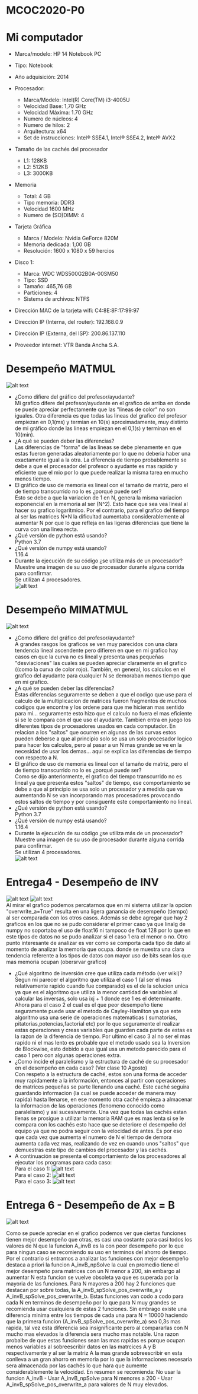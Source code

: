 # MCOC2020-P0
# Mi computador
- Marca/modelo: HP 14 Notebook PC

- Tipo: Notebook

- Año adquisición: 2014

- Procesador:
  - Marca/Modelo: Intel(R) Core(TM) i3-4005U
  - Velocidad Base: 1,70 GHz
  - Velocidad Máxima: 1.70 GHz
  - Numero de núcleos: 4
  - Numero de hilos: 2
  - Arquitectura: x64
  - Set de instrucciones: Intel® SSE4.1, Intel® SSE4.2, Intel® AVX2
  
- Tamaño de las cachés del procesador
  - L1: 128KB
  - L2: 512KB
  - L3: 3000KB
  
- Memoria
  - Total: 4 GB
  - Tipo memoria: DDR3
  - Velocidad 1600 MHz
  - Numero de (SO)DIMM: 4
  
- Tarjeta Gráfica
  - Marca / Modelo: Nvidia GeForce 820M
  - Memoria dedicada: 1,00 GB
  - Resolución: 1600 x 1080 x 59 hercios
  
- Disco 1:
  - Marca: WDC WDS500G2B0A-00SM50
  - Tipo: SSD
  - Tamaño: 465,76 GB
  - Particiones: 4
  - Sistema de archivos: NTFS


- Dirección MAC de la tarjeta wifi: C4:8E:8F:17:99:97‬

- Dirección IP (Interna, del router): 192.168.0.9

- Dirección IP (Externa, del ISP): 200.86.137.110

- Proveedor internet: VTR Banda Ancha S.A.

# Desempeño MATMUL
![alt text](https://github.com/Javcia98/MCOC2020-P0/blob/master/graficos.jpg)

- ¿Como difiere del gráfico del profesor/ayudante? <br>
 Mi grafico difere del profesor/ayudante en el grafico de arriba en donde se puede apreciar perfectamente que las "lineas de color" no son iguales. Otra diferencia es que todas las lineas del grafico del profesor empiezan en 0,1(ms) y termian en 10(s) aproximadamente, muy distinto de mi gráfico donde las lineas empiezan en el 0,1(s) y terminan en el 10(min).
- ¿A qué se pueden deber las diferencias? <br>
 Las diferencias de "forma" de las lineas se debe plenamente en que estas fueron generadas aleatoriamente por lo que no deberia haber una exactamente igual a la otra. La diferencia de tiempo probablemente se debe a que el procesador del profesor o ayudante es mas rapido y eficiente que el mio por lo que puede realizar la misma tarea en  mucho menos tiempo.
- El gráfico de uso de memoria es lineal con el tamaño de matriz, pero el de tiempo transcurrido no lo es ¿porqué puede ser? <br>
 Esto se debe a que la variacion de 1 en N, genera la misma variacion exponencial en la memoria al ser (N^2). Esto hace que sea vea lineal al hacer su grafico logaritmico. Por el contrario, para el grafico del tiempo al ser las matrices N*N la dificultad aumentaba considerablemente al aumentar N por que lo que refleja en las ligeras diferencias que tiene la curva con una linea recta.
- ¿Qué versión de python está usando? <br>
 Python 3.7
- ¿Qué versión de numpy está usando?<br>
 1.16.4
- Durante la ejecución de su código ¿se utiliza más de un procesador? Muestre una imagen de su uso de procesador durante alguna corrida para confirmar. <br>
 Se utilizan 4 procesadores. <br>
![alt text](https://github.com/Javcia98/MCOC2020-P0/blob/master/procesador%20ejecutando%20el%20codigo.jpg)

# Desempeño MIMATMUL
![alt text](https://github.com/Javcia98/MCOC2020-P0/blob/master/graficos%20de%20mimatmul.png)

- ¿Como difiere del gráfico del profesor/ayudante? <br>
 A grandes rasgos los graficos se ven muy parecidos con una clara tendencia lineal ascendente pero difieren en que en mi grafico hay casos en que la curva no es lineal y presenta unas pequeñas "desviaciones" las cuales se pueden apreciar claramente en el grafico ((como la curva de color rojo). También, en general, los calculos en el grafico del ayudante para cualquier N se demoraban menos tiempo que en mi grafico.
- ¿A qué se pueden deber las diferencias? <br>
 Estas diferencias seguramente se deben a que el codigo que use para el calculo de la multiplicacion de matrices fueron fragmentos de muchos codigos que encontre y los ordene para que me hicieran mas sentido para mi... seguramente esto hizo que el calculo no fuera el mas eficiente si se le compara con el que uso el ayudante. Tambien entra en juego los diferentes tipos de procesadores usados en cada computador. En relacion a los "saltos" que ocurren en algunas de las curvas estos pueden deberse a que al principio solo se usa un solo procesador logico para hacer los calculos, pero al pasar a un N mas grande se ve en la necesidad de usar los demas... aqui se explica las diferencias de tiempo con respecto a N.
- El gráfico de uso de memoria es lineal con el tamaño de matriz, pero el de tiempo transcurrido no lo es ¿porqué puede ser? <br>
 Como se dijo anteriormente, el grafico del tiempo transcurrido no es lineal ya que presenta estos "saltos" de tiempo, ese comportamiento se debe a que al principio se usa solo un procesador y a medida que va aumentando N se van incorporando mas procesadores provocando estos saltos de tiempo y por consiguente este comportamiento no lineal.
- ¿Qué versión de python está usando? <br>
 Python 3.7
- ¿Qué versión de numpy está usando?<br>
 1.16.4
- Durante la ejecución de su código ¿se utiliza más de un procesador? Muestre una imagen de su uso de procesador durante alguna corrida para confirmar. <br>
 Se utilizan 4 procesadores. <br>
![alt text](https://github.com/Javcia98/MCOC2020-P0/blob/master/imagen%20procesadores%20mimatmul.png)

 # Entrega4 - Desempeño de INV
 ![alt text](https://github.com/Javcia98/MCOC2020-P0/blob/master/graficos%20TYPES.png)
 ![alt text](https://github.com/Javcia98/MCOC2020-P0/blob/master/grafico%20memoria%20TYPES.png) <br>
 Al mirar el grafico podemos percatarnos que en mi sistema utilizar la opcion "overwrite_a=True" resulta en una ligera ganancia de desempeño (tiempo) al ser comparada con los otros casos. Además se debe agregar que hay 2 graficos en los que no se pudo considerar el primer caso ya que  linalg de numpy no soportaba el uso de float16 ni tampoco de float 128 por lo que en este tipos de datos no se pudo analizar si el caso 1 era el menor o no. Otro punto interesante de analizar es ver como se comporta cada tipo de dato al momento de analizar la memoria que ocupa. donde se muestra una clara tendencia referente a los tipos de datos con mayor uso de bits sean los que mas memoria ocupan (obersrvar grafico) <br>
 
- ¿Qué algoritmo de inversión cree que utiliza cada método (ver wiki)? <br>
Segun mi parecer el algoritmo que utiliza el caso 1 (al ser el mas  relativamente rapido cuando fue comparado) es el de la solucion unica ya que es el algoritmo que utiliza la menor cantidad de variables al calcular las inversas, solo usa  ixj + 1 donde ese 1 es el determinante. Ahora para el caso 2 el cual es el que peor desempeño tiene seguramente puede usar el metodo de Cayley-Hamilton ya que este algoritmo usa una serie de operaciones matematicas ( sumatorias, pitatorias,potencias,factorial etc) por lo que seguramente el realizar estas operaciones y creas variables que guarden cada parte de estas es la razon de la diferencia de tiempo. Por ultimo el caso 3 al no ser el mas rapido ni el mas lento es probable que el metodo usado sea  la Inversion de Blockwise, esto debido a que igual usa un metodo parecido para el caso 1 pero con algunas operaciones extra.
- ¿Como incide el paralelismo y la estructura de caché de su procesador en el desempeño en cada caso? (Ver clase 10 Agosto)<br>
 Con respeto a la estructura de caché, estos son una forma de acceder muy rapidamente a la información, entonces al partir con operaciones de matrices pequeñas se parte llenando una caché. Este caché seguira guardando informacion (la cual se puede acceder de manera muy rapida) hasta llenarse, en ese momento otra caché empieza a almacenar la informacion de las operaciones (fenomeno conocido como paralelismo) y asi sucesivamente. Una vez que todas las cachés estan llenas se prosigue a utilizar la memoria RAM que es mas lenta si se le compara con los cachés esto hace que se deteriore el desempeño del equipo ya que no podra seguir con la velocidad de antes. Es por eso que cada vez que aumenta el numero de N el tiempo de demora aumenta cada vez mas, realizando de vez en cuando unos "saltos" que demuestras este tipo de cambios del procesador y las cachés. 
 - A continuación se presenta el comportamiento de los procesadores al ejecutar los programas para cada caso: <br>
 Para el caso 1:
![alt text](https://github.com/Javcia98/MCOC2020-P0/blob/master/procesador%20caso1.png) <br> 
Para el caso 2:
![alt text](https://github.com/Javcia98/MCOC2020-P0/blob/master/procesador%20caso2.png) <br>
Para el caso 3:
![alt text](https://github.com/Javcia98/MCOC2020-P0/blob/master/procesador%20caso3.png)

# Entrega 6 - Desempeño de Ax = B
![alt text](https://github.com/Javcia98/MCOC2020-P0/blob/master/Entrega%206/graficoEntrega6.png) <br>

Como se puede apreciar en el grafico podemos ver que ciertas funciones tienen mejor desempeño que otras, es casi una costante para casi todos los valores de N que la funcion A_invB es la con peor desempeño por lo que para ningun caso se recomiendo su uso en terminos del ahorro de tiempo. Por el contrario si entramos a analizar las funciones con mejor desempeño destaca a priori la funcion A_invB_npSolve la cual en promedio tiene el mejor desempeño para matrices con un N menor a 200, sin embargo al aumentar N esta funcion se vuelve obsoleta ya que es superada por la mayoria de las funciones. Para N mayores a 200 hay 2 funciones que destacan por sobre todas, la A_invB_spSolve_pos_overwrite_a y A_invB_spSolve_pos_overwrite_b. Estas funciones van codo a codo para cada N en terminos de desempeño por lo que para N muy grandes se recomienda usar cualquiera de estas 2 funciones. Sin embrago existe una diferencia minima entre los tiempos de cada una para N = 10000 haciendo que la primera funcion (A_invB_spSolve_pos_overwrite_a) sea 0,3s mas rapida, tal vez esta diferencia sea insignificante pero al compararlas con N mucho mas elevados la diferencia sera mucho mas notable. Una razon probalbe de que estas funciones sean las mas rapidas es porque ocupan menos variables al sobreescribir datos en las matrcices A y B respectivamente y al ser la matriz A la mas grande sobreescribir en esta conlleva a un gran ahorro en memoria por lo que la informaciones necesaria sera almacenada por las cachés lo que hara que aumente considerablemente la velocidad. En resumen se recomienda: No usar la funcion A_invB - Usar A_invB_npSolve para N menores a 200 - Usar A_invB_spSolve_pos_overwrite_a para valores de N muy elevados.
